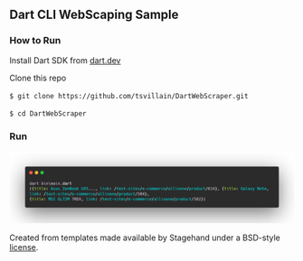 ## Dart CLI WebScaping Sample

### How to Run
Install Dart SDK from [dart.dev](https://dart.dev/get-dart)

Clone this repo

`$ git clone https://github.com/tsvillain/DartWebScraper.git` 

`$ cd DartWebScraper`

### Run
![](https://raw.githubusercontent.com/tsvillain/DartWebScraper/master/sampleOutput.png)

Created from templates made available by Stagehand under a BSD-style
[license](https://github.com/dart-lang/stagehand/blob/master/LICENSE).
